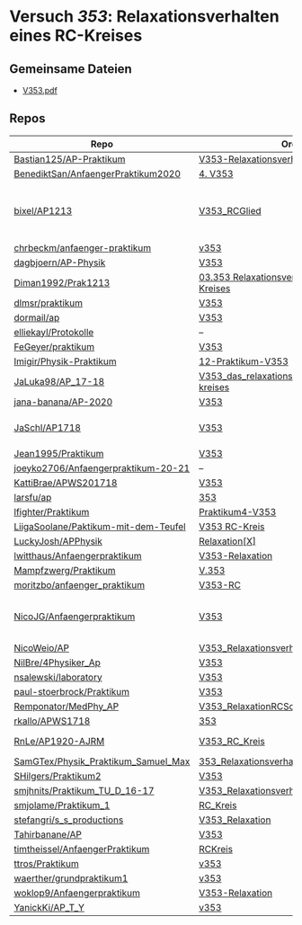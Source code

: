 # Versuch *353*: Relaxationsverhalten eines RC-Kreises

## Gemeinsame Dateien
- [V353.pdf](https://docs.google.com/viewer?url=https://raw.githubusercontent.com/BenediktSan/AnfaengerPraktikum2020/main/Versuche%20Semester%20IV/4.%20V353/V353.pdf)

## Repos

|                                        Repo                                        |                                                                        Ordner                                                                        |                                                                                                                                                                                                                                                                                                                                                                                                                       PDFs                                                                                                                                                                                                                                                                                                                                                                                                                       |
|------------------------------------------------------------------------------------|------------------------------------------------------------------------------------------------------------------------------------------------------|--------------------------------------------------------------------------------------------------------------------------------------------------------------------------------------------------------------------------------------------------------------------------------------------------------------------------------------------------------------------------------------------------------------------------------------------------------------------------------------------------------------------------------------------------------------------------------------------------------------------------------------------------------------------------------------------------------------------------------------------------------------------------------------------------------------------------------------------------|
|[Bastian125/AP-Praktikum](../repo/Bastian125/AP-Praktikum)                          |[V353-RelaxationsverhaltenRCKreis](https://github.com/Bastian125/AP-Praktikum/tree/master/V353-RelaxationsverhaltenRCKreis)                           |–                                                                                                                                                                                                                                                                                                                                                                                                                                                                                                                                                                                                                                                                                                                                                                                                                                                 |
|[BenediktSan/AnfaengerPraktikum2020](../repo/BenediktSan/AnfaengerPraktikum2020)    |[4. V353](https://github.com/BenediktSan/AnfaengerPraktikum2020/tree/main/Versuche%20Semester%20IV/4.%20V353)                                         |[V353.pdf](https://docs.google.com/viewer?url=https://raw.githubusercontent.com/BenediktSan/AnfaengerPraktikum2020/main/Versuche%20Semester%20IV/4.%20V353/V353.pdf)                                                                                                                                                                                                                                                                                                                                                                                                                                                                                                                                                                                                                                                                              |
|[bixel/AP1213](../repo/bixel/AP1213)                                                |[V353_RCGlied](https://github.com/bixel/AP1213/tree/master/V353_RCGlied)                                                                              |[V353.pdf](https://docs.google.com/viewer?url=https://raw.githubusercontent.com/bixel/AP1213/master/V353_RCGlied/V353.pdf)<br/>[v353_protokoll_auswertung.pdf](https://docs.google.com/viewer?url=https://raw.githubusercontent.com/bixel/AP1213/master/V353_RCGlied/v353_protokoll_auswertung.pdf)<br/>[v353_protokoll_diskussion_nachweise.pdf](https://docs.google.com/viewer?url=https://raw.githubusercontent.com/bixel/AP1213/master/V353_RCGlied/v353_protokoll_diskussion_nachweise.pdf)<br/>[v353_protokoll_durchfuehrung.pdf](https://docs.google.com/viewer?url=https://raw.githubusercontent.com/bixel/AP1213/master/V353_RCGlied/v353_protokoll_durchfuehrung.pdf)<br/>[v353_protokoll_theorie.pdf](https://docs.google.com/viewer?url=https://raw.githubusercontent.com/bixel/AP1213/master/V353_RCGlied/v353_protokoll_theorie.pdf)|
|[chrbeckm/anfaenger-praktikum](../repo/chrbeckm/anfaenger-praktikum)                |[v353](https://github.com/chrbeckm/anfaenger-praktikum/tree/master/v353)                                                                              |–                                                                                                                                                                                                                                                                                                                                                                                                                                                                                                                                                                                                                                                                                                                                                                                                                                                 |
|[dagbjoern/AP-Physik](../repo/dagbjoern/AP-Physik)                                  |[V353](https://github.com/dagbjoern/AP-Physik/tree/master/V353)                                                                                       |[main.pdf](https://docs.google.com/viewer?url=https://raw.githubusercontent.com/dagbjoern/AP-Physik/master/V353/main.pdf)                                                                                                                                                                                                                                                                                                                                                                                                                                                                                                                                                                                                                                                                                                                         |
|[Diman1992/Prak1213](../repo/Diman1992/Prak1213)                                    |[03.353 Relaxationsverhalten eines RC Kreises](https://github.com/Diman1992/Prak1213/tree/master/03.353%20Relaxationsverhalten%20eines%20RC%20Kreises)|[protokoll353.pdf](https://docs.google.com/viewer?url=https://raw.githubusercontent.com/Diman1992/Prak1213/master/03.353%20Relaxationsverhalten%20eines%20RC%20Kreises/protokoll353.pdf)                                                                                                                                                                                                                                                                                                                                                                                                                                                                                                                                                                                                                                                          |
|[dlmsr/praktikum](../repo/dlmsr/praktikum)                                          |[V353](https://github.com/dlmsr/praktikum/tree/master/V353)                                                                                           |–                                                                                                                                                                                                                                                                                                                                                                                                                                                                                                                                                                                                                                                                                                                                                                                                                                                 |
|[dormail/ap](../repo/dormail/ap)                                                    |[V353](https://github.com/dormail/ap/tree/main/V353)                                                                                                  |[main.pdf](https://docs.google.com/viewer?url=https://raw.githubusercontent.com/NicoWeio/awesome-ap-pdfs/main/dormail%E2%88%95ap/353/main.pdf) \*                                                                                                                                                                                                                                                                                                                                                                                                                                                                                                                                                                                                                                                                                                 |
|[elliekayl/Protokolle](../repo/elliekayl/Protokolle)                                |–                                                                                                                                                     |[V353_RC-Kreis.pdf](https://docs.google.com/viewer?url=https://raw.githubusercontent.com/elliekayl/Protokolle/master/V100-V354/V353_RC-Kreis.pdf)                                                                                                                                                                                                                                                                                                                                                                                                                                                                                                                                                                                                                                                                                                 |
|[FeGeyer/praktikum](../repo/FeGeyer/praktikum)                                      |[V353](https://github.com/FeGeyer/praktikum/tree/master/3_Semester/V353)                                                                              |[V353.pdf](https://docs.google.com/viewer?url=https://raw.githubusercontent.com/FeGeyer/praktikum/master/3_Semester/PDF%20Dateien/V353.pdf)                                                                                                                                                                                                                                                                                                                                                                                                                                                                                                                                                                                                                                                                                                       |
|[Imigir/Physik-Praktikum](../repo/Imigir/Physik-Praktikum)                          |[12-Praktikum-V353](https://github.com/Imigir/Physik-Praktikum/tree/master/12-Praktikum-V353)                                                         |–                                                                                                                                                                                                                                                                                                                                                                                                                                                                                                                                                                                                                                                                                                                                                                                                                                                 |
|[JaLuka98/AP_17-18](../repo/JaLuka98/AP_17-18)                                      |[V353_das_relaxationsverhalten_eines_rc-kreises](https://github.com/JaLuka98/AP_17-18/tree/master/V353_das_relaxationsverhalten_eines_rc-kreises)     |[main.pdf](https://docs.google.com/viewer?url=https://raw.githubusercontent.com/NicoWeio/awesome-ap-pdfs/main/JaLuka98%E2%88%95AP_17-18/353/main.pdf) \*                                                                                                                                                                                                                                                                                                                                                                                                                                                                                                                                                                                                                                                                                          |
|[jana-banana/AP-2020](../repo/jana-banana/AP-2020)                                  |[V353](https://github.com/jana-banana/AP-2020/tree/main/we%20did%20that/V353)                                                                         |[main.pdf](https://docs.google.com/viewer?url=https://raw.githubusercontent.com/NicoWeio/awesome-ap-pdfs/main/jana-banana%E2%88%95AP-2020/353/main.pdf) \*                                                                                                                                                                                                                                                                                                                                                                                                                                                                                                                                                                                                                                                                                        |
|[JaSchl/AP1718](../repo/JaSchl/AP1718)                                              |[V353](https://github.com/JaSchl/AP1718/tree/master/V353)                                                                                             |[proto353.pdf](https://docs.google.com/viewer?url=https://raw.githubusercontent.com/JaSchl/AP1718/master/V353/proto353.pdf)<br/>[TheorieV353.pdf](https://docs.google.com/viewer?url=https://raw.githubusercontent.com/JaSchl/AP1718/master/V353/TheorieV353.pdf)<br/>[V353.pdf](https://docs.google.com/viewer?url=https://raw.githubusercontent.com/JaSchl/AP1718/master/V353/V353.pdf)                                                                                                                                                                                                                                                                                                                                                                                                                                                         |
|[Jean1995/Praktikum](../repo/Jean1995/Praktikum)                                    |[V353](https://github.com/Jean1995/Praktikum/tree/master/V353)                                                                                        |[V353.pdf](https://docs.google.com/viewer?url=https://raw.githubusercontent.com/Jean1995/Praktikum/master/Protokolle_Fertig/V353.pdf)                                                                                                                                                                                                                                                                                                                                                                                                                                                                                                                                                                                                                                                                                                             |
|[joeyko2706/Anfaengerpraktikum-20-21](../repo/joeyko2706/Anfaengerpraktikum-20-21)  |–                                                                                                                                                     |[v353-Korrektur.pdf](https://docs.google.com/viewer?url=https://raw.githubusercontent.com/joeyko2706/Anfaengerpraktikum-20-21/main/Protokolle/v353-Korrektur.pdf)                                                                                                                                                                                                                                                                                                                                                                                                                                                                                                                                                                                                                                                                                 |
|[KattiBrae/APWS201718](../repo/KattiBrae/APWS201718)                                |[V353](https://github.com/KattiBrae/APWS201718/tree/master/AP1/V353)                                                                                  |–                                                                                                                                                                                                                                                                                                                                                                                                                                                                                                                                                                                                                                                                                                                                                                                                                                                 |
|[larsfu/ap](../repo/larsfu/ap)                                                      |[353](https://github.com/larsfu/ap/tree/master/353)                                                                                                   |[main.pdf](https://docs.google.com/viewer?url=https://raw.githubusercontent.com/NicoWeio/awesome-ap-pdfs/main/larsfu%E2%88%95ap/353/main.pdf) \*                                                                                                                                                                                                                                                                                                                                                                                                                                                                                                                                                                                                                                                                                                  |
|[lfighter/Praktikum](../repo/lfighter/Praktikum)                                    |[Praktikum4-V353](https://github.com/lfighter/Praktikum/tree/master/Praktikum4-V353)                                                                  |–                                                                                                                                                                                                                                                                                                                                                                                                                                                                                                                                                                                                                                                                                                                                                                                                                                                 |
|[LiigaSoolane/Paktikum-mit-dem-Teufel](../repo/LiigaSoolane/Paktikum-mit-dem-Teufel)|[V353 RC-Kreis](https://github.com/LiigaSoolane/Paktikum-mit-dem-Teufel/tree/main/V353%20RC-Kreis)                                                    |[main.pdf](https://docs.google.com/viewer?url=https://raw.githubusercontent.com/NicoWeio/awesome-ap-pdfs/main/LiigaSoolane%E2%88%95Paktikum-mit-dem-Teufel/353/main.pdf) \*                                                                                                                                                                                                                                                                                                                                                                                                                                                                                                                                                                                                                                                                       |
|[LuckyJosh/APPhysik](../repo/LuckyJosh/APPhysik)                                    |[Relaxation[X]](https://github.com/LuckyJosh/APPhysik/tree/master/Relaxation%5BX%5D)                                                                  |–                                                                                                                                                                                                                                                                                                                                                                                                                                                                                                                                                                                                                                                                                                                                                                                                                                                 |
|[lwitthaus/Anfaengerpraktikum](../repo/lwitthaus/Anfaengerpraktikum)                |[V353-Relaxation](https://github.com/lwitthaus/Anfaengerpraktikum/tree/master/V353-Relaxation)                                                        |–                                                                                                                                                                                                                                                                                                                                                                                                                                                                                                                                                                                                                                                                                                                                                                                                                                                 |
|[Mampfzwerg/Praktikum](../repo/Mampfzwerg/Praktikum)                                |[V.353](https://github.com/Mampfzwerg/Praktikum/tree/master/V.353)                                                                                    |[main.pdf](https://docs.google.com/viewer?url=https://raw.githubusercontent.com/Mampfzwerg/Praktikum/master/V.353/latex-template/main.pdf)                                                                                                                                                                                                                                                                                                                                                                                                                                                                                                                                                                                                                                                                                                        |
|[moritzbo/anfaenger_praktikum](../repo/moritzbo/anfaenger_praktikum)                |[V353-RC](https://github.com/moritzbo/anfaenger_praktikum/tree/main/V353-RC)                                                                          |–                                                                                                                                                                                                                                                                                                                                                                                                                                                                                                                                                                                                                                                                                                                                                                                                                                                 |
|[NicoJG/Anfaengerpraktikum](../repo/NicoJG/Anfaengerpraktikum)                      |[V353](https://github.com/NicoJG/Anfaengerpraktikum/tree/master/V353)                                                                                 |[Abgabe.pdf](https://docs.google.com/viewer?url=https://raw.githubusercontent.com/NicoJG/Anfaengerpraktikum/master/V353/Abgabe.pdf)<br/>[Abgabe_korrigiert.pdf](https://docs.google.com/viewer?url=https://raw.githubusercontent.com/NicoJG/Anfaengerpraktikum/master/V353/Abgabe_korrigiert.pdf)<br/>[main.pdf](https://docs.google.com/viewer?url=https://raw.githubusercontent.com/NicoWeio/awesome-ap-pdfs/main/NicoJG%E2%88%95Anfaengerpraktikum/353/main.pdf) \*<br/>[V353_Feedback.pdf](https://docs.google.com/viewer?url=https://raw.githubusercontent.com/NicoJG/Anfaengerpraktikum/master/V353/V353_Feedback.pdf)                                                                                                                                                                                                                      |
|[NicoWeio/AP](../repo/NicoWeio/AP)                                                  |[V353_Relaxationsverhalten_eines_RC_Kreises](https://github.com/NicoWeio/AP/tree/gh-pages/V353_Relaxationsverhalten_eines_RC_Kreises)                 |[main.pdf](https://docs.google.com/viewer?url=https://raw.githubusercontent.com/NicoWeio/AP/gh-pages/V353_Relaxationsverhalten_eines_RC_Kreises/build/main.pdf)                                                                                                                                                                                                                                                                                                                                                                                                                                                                                                                                                                                                                                                                                   |
|[NilBre/4Physiker_Ap](../repo/NilBre/4Physiker_Ap)                                  |[V353](https://github.com/NilBre/4Physiker_Ap/tree/master/V353)                                                                                       |–                                                                                                                                                                                                                                                                                                                                                                                                                                                                                                                                                                                                                                                                                                                                                                                                                                                 |
|[nsalewski/laboratory](../repo/nsalewski/laboratory)                                |[V353](https://github.com/nsalewski/laboratory/tree/master/V353)                                                                                      |[main.pdf](https://docs.google.com/viewer?url=https://raw.githubusercontent.com/NicoWeio/awesome-ap-pdfs/main/nsalewski%E2%88%95laboratory/353/main.pdf) \*                                                                                                                                                                                                                                                                                                                                                                                                                                                                                                                                                                                                                                                                                       |
|[paul-stoerbrock/Praktikum](../repo/paul-stoerbrock/Praktikum)                      |[V353](https://github.com/paul-stoerbrock/Praktikum/tree/master/V353)                                                                                 |[V353.pdf](https://docs.google.com/viewer?url=https://raw.githubusercontent.com/NicoWeio/awesome-ap-pdfs/main/paul-stoerbrock%E2%88%95Praktikum/353/V353.pdf) \*                                                                                                                                                                                                                                                                                                                                                                                                                                                                                                                                                                                                                                                                                  |
|[Remponator/MedPhy_AP](../repo/Remponator/MedPhy_AP)                                |[V353_RelaxationRCSchwingkreis](https://github.com/Remponator/MedPhy_AP/tree/master/V353_RelaxationRCSchwingkreis)                                    |[Main.pdf](https://docs.google.com/viewer?url=https://raw.githubusercontent.com/Remponator/MedPhy_AP/master/V353_RelaxationRCSchwingkreis/Main.pdf)                                                                                                                                                                                                                                                                                                                                                                                                                                                                                                                                                                                                                                                                                               |
|[rkallo/APWS1718](../repo/rkallo/APWS1718)                                          |[353](https://github.com/rkallo/APWS1718/tree/master/353)                                                                                             |[V353.pdf](https://docs.google.com/viewer?url=https://raw.githubusercontent.com/rkallo/APWS1718/master/353/V353.pdf)                                                                                                                                                                                                                                                                                                                                                                                                                                                                                                                                                                                                                                                                                                                              |
|[RnLe/AP1920-AJRM](../repo/RnLe/AP1920-AJRM)                                        |[V353_RC_Kreis](https://github.com/RnLe/AP1920-AJRM/tree/master/V353_RC_Kreis)                                                                        |[Bock_Lehner_Korrektur.pdf](https://docs.google.com/viewer?url=https://raw.githubusercontent.com/RnLe/AP1920-AJRM/master/V353_RC_Kreis/Bock_Lehner_Korrektur.pdf)<br/>[V353 RC-Kreis.pdf](https://docs.google.com/viewer?url=https://raw.githubusercontent.com/RnLe/AP1920-AJRM/master/V353_RC_Kreis/V353%20RC-Kreis.pdf)                                                                                                                                                                                                                                                                                                                                                                                                                                                                                                                         |
|[SamGTex/Physik_Praktikum_Samuel_Max](../repo/SamGTex/Physik_Praktikum_Samuel_Max)  |[353_Relaxationsverhalten_eines_rc_kreis](https://github.com/SamGTex/Physik_Praktikum_Samuel_Max/tree/master/353_Relaxationsverhalten_eines_rc_kreis) |[main.pdf](https://docs.google.com/viewer?url=https://raw.githubusercontent.com/NicoWeio/awesome-ap-pdfs/main/SamGTex%E2%88%95Physik_Praktikum_Samuel_Max/353/main.pdf) \*                                                                                                                                                                                                                                                                                                                                                                                                                                                                                                                                                                                                                                                                        |
|[SHilgers/Praktikum2](../repo/SHilgers/Praktikum2)                                  |[V353](https://github.com/SHilgers/Praktikum2/tree/master/V353)                                                                                       |–                                                                                                                                                                                                                                                                                                                                                                                                                                                                                                                                                                                                                                                                                                                                                                                                                                                 |
|[smjhnits/Praktikum_TU_D_16-17](../repo/smjhnits/Praktikum_TU_D_16-17)              |[V353_Relaxationsverhalten](https://github.com/smjhnits/Praktikum_TU_D_16-17/tree/master/Anf%C3%A4ngerpraktikum/Protokolle/V353_Relaxationsverhalten) |[V353.pdf](https://docs.google.com/viewer?url=https://raw.githubusercontent.com/smjhnits/Praktikum_TU_D_16-17/master/Anf%C3%A4ngerpraktikum/Fertige%20Protokolle/V353.pdf)                                                                                                                                                                                                                                                                                                                                                                                                                                                                                                                                                                                                                                                                        |
|[smjolame/Praktikum_1](../repo/smjolame/Praktikum_1)                                |[RC_Kreis](https://github.com/smjolame/Praktikum_1/tree/master/RC_Kreis)                                                                              |–                                                                                                                                                                                                                                                                                                                                                                                                                                                                                                                                                                                                                                                                                                                                                                                                                                                 |
|[stefangri/s_s_productions](../repo/stefangri/s_s_productions)                      |[V353_Relaxation](https://github.com/stefangri/s_s_productions/tree/master/PHY341/V353_Relaxation)                                                    |–                                                                                                                                                                                                                                                                                                                                                                                                                                                                                                                                                                                                                                                                                                                                                                                                                                                 |
|[Tahirbanane/AP](../repo/Tahirbanane/AP)                                            |[V353](https://github.com/Tahirbanane/AP/tree/main/V353)                                                                                              |[main.pdf](https://docs.google.com/viewer?url=https://raw.githubusercontent.com/Tahirbanane/AP/main/V353/main.pdf)                                                                                                                                                                                                                                                                                                                                                                                                                                                                                                                                                                                                                                                                                                                                |
|[timtheissel/AnfaengerPraktikum](../repo/timtheissel/AnfaengerPraktikum)            |[RCKreis](https://github.com/timtheissel/AnfaengerPraktikum/tree/main/RCKreis)                                                                        |[V353.pdf](https://docs.google.com/viewer?url=https://raw.githubusercontent.com/timtheissel/AnfaengerPraktikum/main/RCKreis/V353.pdf)                                                                                                                                                                                                                                                                                                                                                                                                                                                                                                                                                                                                                                                                                                             |
|[ttros/Praktikum](../repo/ttros/Praktikum)                                          |[v353](https://github.com/ttros/Praktikum/tree/main/Protokolle/v353)                                                                                  |–                                                                                                                                                                                                                                                                                                                                                                                                                                                                                                                                                                                                                                                                                                                                                                                                                                                 |
|[waerther/grundpraktikum1](../repo/waerther/grundpraktikum1)                        |[v353](https://github.com/waerther/grundpraktikum1/tree/main/v353)                                                                                    |–                                                                                                                                                                                                                                                                                                                                                                                                                                                                                                                                                                                                                                                                                                                                                                                                                                                 |
|[woklop9/Anfaengerpraktikum](../repo/woklop9/Anfaengerpraktikum)                    |[V353-Relaxation](https://github.com/lwitthaus/Anfaengerpraktikum/tree/master/V353-Relaxation)                                                        |[main.pdf](https://docs.google.com/viewer?url=https://raw.githubusercontent.com/NicoWeio/awesome-ap-pdfs/main/woklop9%E2%88%95Anfaengerpraktikum/353/main.pdf) \*                                                                                                                                                                                                                                                                                                                                                                                                                                                                                                                                                                                                                                                                                 |
|[YanickKi/AP_T_Y](../repo/YanickKi/AP_T_Y)                                          |[v353](https://github.com/YanickKi/AP_T_Y/tree/main/v353)                                                                                             |[main.pdf](https://docs.google.com/viewer?url=https://raw.githubusercontent.com/NicoWeio/awesome-ap-pdfs/main/YanickKi%E2%88%95AP_T_Y/353/main.pdf) \*                                                                                                                                                                                                                                                                                                                                                                                                                                                                                                                                                                                                                                                                                            |
